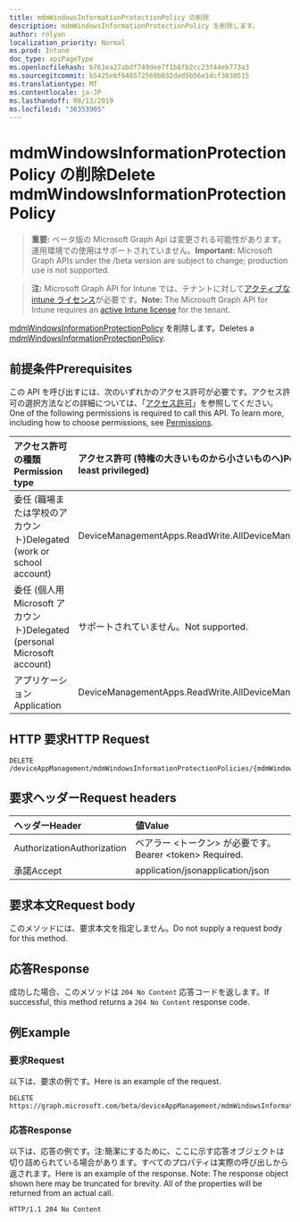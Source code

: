 ```yaml
---
title: mdmWindowsInformationProtectionPolicy の削除
description: mdmWindowsInformationProtectionPolicy を削除します。
author: rolyon
localization_priority: Normal
ms.prod: Intune
doc_type: apiPageType
ms.openlocfilehash: b761ea27abdf749dee7f1b8fb2cc23f44eb773a3
ms.sourcegitcommit: b5425ebf648572569b032ded5b56e1dcf3830515
ms.translationtype: MT
ms.contentlocale: ja-JP
ms.lasthandoff: 08/13/2019
ms.locfileid: "36353905"
---
```

# <a name="delete-mdmwindowsinformationprotectionpolicy"></a><span data-ttu-id="cb1b7-103">mdmWindowsInformationProtectionPolicy の削除</span><span class="sxs-lookup"><span data-stu-id="cb1b7-103">Delete mdmWindowsInformationProtectionPolicy</span></span>

> <span data-ttu-id="cb1b7-104">**重要:** ベータ版の Microsoft Graph Api は変更される可能性があります。運用環境での使用はサポートされていません。</span><span class="sxs-lookup"><span data-stu-id="cb1b7-104">**Important:** Microsoft Graph APIs under the /beta version are subject to change; production use is not supported.</span></span>

> <span data-ttu-id="cb1b7-105">**注:** Microsoft Graph API for Intune では、テナントに対して[アクティブな intune ライセンス](https://go.microsoft.com/fwlink/?linkid=839381)が必要です。</span><span class="sxs-lookup"><span data-stu-id="cb1b7-105">**Note:** The Microsoft Graph API for Intune requires an [active Intune license](https://go.microsoft.com/fwlink/?linkid=839381) for the tenant.</span></span>

<span data-ttu-id="cb1b7-106">[mdmWindowsInformationProtectionPolicy](../resources/intune-mam-mdmwindowsinformationprotectionpolicy.md) を削除します。</span><span class="sxs-lookup"><span data-stu-id="cb1b7-106">Deletes a [mdmWindowsInformationProtectionPolicy](../resources/intune-mam-mdmwindowsinformationprotectionpolicy.md).</span></span>

## <a name="prerequisites"></a><span data-ttu-id="cb1b7-107">前提条件</span><span class="sxs-lookup"><span data-stu-id="cb1b7-107">Prerequisites</span></span>
<span data-ttu-id="cb1b7-p101">この API を呼び出すには、次のいずれかのアクセス許可が必要です。アクセス許可の選択方法などの詳細については、「[アクセス許可](/graph/permissions-reference)」を参照してください。</span><span class="sxs-lookup"><span data-stu-id="cb1b7-p101">One of the following permissions is required to call this API. To learn more, including how to choose permissions, see [Permissions](/graph/permissions-reference).</span></span>

|<span data-ttu-id="cb1b7-110">アクセス許可の種類</span><span class="sxs-lookup"><span data-stu-id="cb1b7-110">Permission type</span></span>|<span data-ttu-id="cb1b7-111">アクセス許可 (特権の大きいものから小さいものへ)</span><span class="sxs-lookup"><span data-stu-id="cb1b7-111">Permissions (from most to least privileged)</span></span>|
|:---|:---|
|<span data-ttu-id="cb1b7-112">委任 (職場または学校のアカウント)</span><span class="sxs-lookup"><span data-stu-id="cb1b7-112">Delegated (work or school account)</span></span>|<span data-ttu-id="cb1b7-113">DeviceManagementApps.ReadWrite.All</span><span class="sxs-lookup"><span data-stu-id="cb1b7-113">DeviceManagementApps.ReadWrite.All</span></span>|
|<span data-ttu-id="cb1b7-114">委任 (個人用 Microsoft アカウント)</span><span class="sxs-lookup"><span data-stu-id="cb1b7-114">Delegated (personal Microsoft account)</span></span>|<span data-ttu-id="cb1b7-115">サポートされていません。</span><span class="sxs-lookup"><span data-stu-id="cb1b7-115">Not supported.</span></span>|
|<span data-ttu-id="cb1b7-116">アプリケーション</span><span class="sxs-lookup"><span data-stu-id="cb1b7-116">Application</span></span>|<span data-ttu-id="cb1b7-117">DeviceManagementApps.ReadWrite.All</span><span class="sxs-lookup"><span data-stu-id="cb1b7-117">DeviceManagementApps.ReadWrite.All</span></span>|

## <a name="http-request"></a><span data-ttu-id="cb1b7-118">HTTP 要求</span><span class="sxs-lookup"><span data-stu-id="cb1b7-118">HTTP Request</span></span>
<!-- {
  "blockType": "ignored"
}
-->
``` http
DELETE /deviceAppManagement/mdmWindowsInformationProtectionPolicies/{mdmWindowsInformationProtectionPolicyId}
```

## <a name="request-headers"></a><span data-ttu-id="cb1b7-119">要求ヘッダー</span><span class="sxs-lookup"><span data-stu-id="cb1b7-119">Request headers</span></span>
|<span data-ttu-id="cb1b7-120">ヘッダー</span><span class="sxs-lookup"><span data-stu-id="cb1b7-120">Header</span></span>|<span data-ttu-id="cb1b7-121">値</span><span class="sxs-lookup"><span data-stu-id="cb1b7-121">Value</span></span>|
|:---|:---|
|<span data-ttu-id="cb1b7-122">Authorization</span><span class="sxs-lookup"><span data-stu-id="cb1b7-122">Authorization</span></span>|<span data-ttu-id="cb1b7-123">ベアラー &lt;トークン&gt; が必要です。</span><span class="sxs-lookup"><span data-stu-id="cb1b7-123">Bearer &lt;token&gt; Required.</span></span>|
|<span data-ttu-id="cb1b7-124">承諾</span><span class="sxs-lookup"><span data-stu-id="cb1b7-124">Accept</span></span>|<span data-ttu-id="cb1b7-125">application/json</span><span class="sxs-lookup"><span data-stu-id="cb1b7-125">application/json</span></span>|

## <a name="request-body"></a><span data-ttu-id="cb1b7-126">要求本文</span><span class="sxs-lookup"><span data-stu-id="cb1b7-126">Request body</span></span>
<span data-ttu-id="cb1b7-127">このメソッドには、要求本文を指定しません。</span><span class="sxs-lookup"><span data-stu-id="cb1b7-127">Do not supply a request body for this method.</span></span>

## <a name="response"></a><span data-ttu-id="cb1b7-128">応答</span><span class="sxs-lookup"><span data-stu-id="cb1b7-128">Response</span></span>
<span data-ttu-id="cb1b7-129">成功した場合、このメソッドは `204 No Content` 応答コードを返します。</span><span class="sxs-lookup"><span data-stu-id="cb1b7-129">If successful, this method returns a `204 No Content` response code.</span></span>

## <a name="example"></a><span data-ttu-id="cb1b7-130">例</span><span class="sxs-lookup"><span data-stu-id="cb1b7-130">Example</span></span>

### <a name="request"></a><span data-ttu-id="cb1b7-131">要求</span><span class="sxs-lookup"><span data-stu-id="cb1b7-131">Request</span></span>
<span data-ttu-id="cb1b7-132">以下は、要求の例です。</span><span class="sxs-lookup"><span data-stu-id="cb1b7-132">Here is an example of the request.</span></span>
``` http
DELETE https://graph.microsoft.com/beta/deviceAppManagement/mdmWindowsInformationProtectionPolicies/{mdmWindowsInformationProtectionPolicyId}
```

### <a name="response"></a><span data-ttu-id="cb1b7-133">応答</span><span class="sxs-lookup"><span data-stu-id="cb1b7-133">Response</span></span>
<span data-ttu-id="cb1b7-p102">以下は、応答の例です。注:簡潔にするために、ここに示す応答オブジェクトは切り詰められている場合があります。すべてのプロパティは実際の呼び出しから返されます。</span><span class="sxs-lookup"><span data-stu-id="cb1b7-p102">Here is an example of the response. Note: The response object shown here may be truncated for brevity. All of the properties will be returned from an actual call.</span></span>
``` http
HTTP/1.1 204 No Content
```






